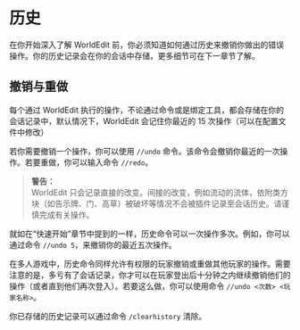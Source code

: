 # 历史

在你开始深入了解 WorldEdit 前，你必须知道如何通过历史来撤销你做出的错误操作。你的历史记录会在你的会话中存储，更多细节可在下一章节了解。

## 撤销与重做

每个通过 WorldEdit 执行的操作，不论通过命令或是绑定工具，都会存储在你的会话记录中，默认情况下，WorldEdit 会记住你最近的 15 次操作（可以在配置文件中修改）

若你需要撤销一个操作，你可以使用 `//undo` 命令。该命令会撤销你最近的一次操作。若要重做，你可以输入命令 `//redo`。

> **警告：**    
> WorldEdit 只会记录直接的改变。间接的改变，例如流动的流体，依附类方块（如告示牌、门、高草）被破坏等情况不会被插件记录至会话历史。请谨慎完成有关操作。

就如在“快速开始”章节中提到的一样，历史命令可以一次操作多次。例如，你可以通过命令 `//undo 5`，来撤销你的最近五次操作。

在多人游戏中，历史命令同样允许有权限的玩家撤销或重做其他玩家的操作。需要注意的是，多亏有了会话记录，你才可以在玩家登出后十分钟之内继续撤销他们的操作（或者直到他们再次登入）。若要这么做，你可以使用命令 `//undo <次数> <玩家名称>`。

你已存储的历史记录可以通过命令 `/clearhistory` 清除。